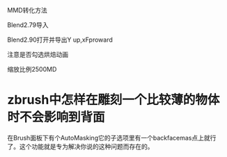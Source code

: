 MMD转化方法

Blend2.79导入

Blend2.90打开并导出Y up,xFproward

注意是否勾选烘焙动画

缩放比例2500MD

# zbrush中怎样在雕刻一个比较薄的物体时不会影响到背面

在Brush面板下有个AutoMasking它的子选项里有一个backfacemas点上就行了。这个功能就是专为解决你说的这种问题而存在的。